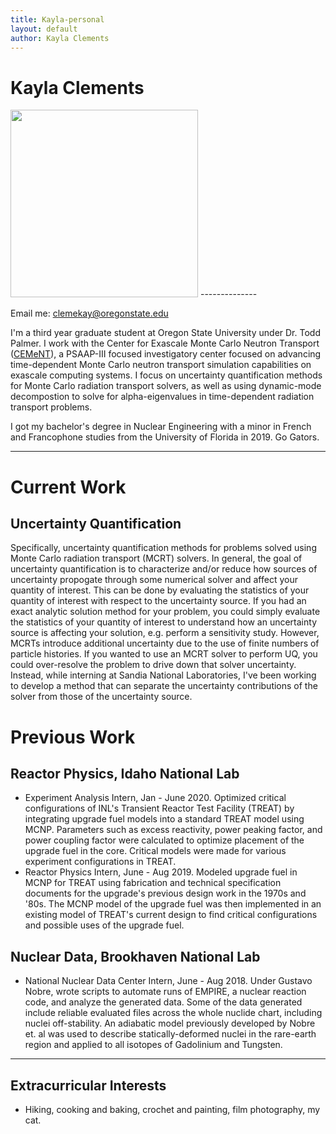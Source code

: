 ```yaml
---
title: Kayla-personal
layout: default
author: Kayla Clements
---
```

# Kayla Clements

<img src="{{ site.url }}users/clemekay/images/me.jpg" height="300">
--------------

Email me: [clemekay@oregonstate.edu](mailto:clemekay@oregonstate.edu)


I'm a third year graduate student at Oregon State University under Dr. Todd Palmer. 
I work with the Center for Exascale Monte Carlo Neutron Transport ([CEMeNT](https://cement-psaap.github.io)), a PSAAP-III focused investigatory center focused on advancing time-dependent Monte Carlo neutron transport simulation capabilities on exascale computing systems. 
I focus on uncertainty quantification methods for Monte Carlo radiation transport solvers, as well as using dynamic-mode decompostion to solve for alpha-eigenvalues in time-dependent radiation transport problems. 

I got my bachelor's degree in Nuclear Engineering with a minor in French and Francophone studies from the University of Florida in 2019. Go Gators.
<!---While at UF, I worked as an undergraduate research assistant under Dr. Sedat Goluoglu in reactor physics, processing the ENDF/B-VIII.0 evaluated cross section libraries using AMPX.--->

***

# Current Work

## Uncertainty Quantification
Specifically, uncertainty quantification methods for problems solved using Monte Carlo radiation transport (MCRT) solvers. 
In general, the goal of uncertainty quantification is to characterize and/or reduce how sources of uncertainty propogate through some numerical solver and affect your quantity of interest.
This can be done by evaluating the statistics of your quantity of interest with respect to the uncertainty source. 
If you had an exact analytic solution method for your problem, you could simply evaluate the statistics of your quantity of interest to understand how an uncertainty source is affecting your solution, e.g. perform a sensitivity study. 
However, MCRTs introduce additional uncertainty due to the use of finite numbers of particle histories. If you wanted to use an MCRT solver to perform UQ, you could over-resolve the problem to drive down that solver uncertainty. 
Instead, while interning at Sandia National Laboratories, I've been working to develop a method that can separate the uncertainty contributions of the solver from those of the uncertainty source. 


# Previous Work
## Reactor Physics, Idaho National Lab
- Experiment Analysis Intern, Jan - June 2020. Optimized critical configurations of INL's Transient Reactor Test Facility (TREAT) by integrating upgrade fuel models into a standard TREAT model using MCNP. Parameters such as excess reactivity, power peaking factor, and power coupling factor were calculated to optimize placement of the upgrade fuel in the core. Critical models were made for various experiment configurations in TREAT.
- Reactor Physics Intern, June - Aug 2019. 
Modeled upgrade fuel in MCNP for TREAT using fabrication and technical specification documents for the upgrade's previous design work in the 1970s and '80s. The MCNP model of the upgrade fuel was then implemented in an existing model of TREAT's current design to find critical configurations and possible uses of the upgrade fuel.  

## Nuclear Data, Brookhaven National Lab
- National Nuclear Data Center Intern, June - Aug 2018.
Under Gustavo Nobre, wrote scripts to automate runs of EMPIRE, a nuclear reaction code, and analyze the generated data. Some of the data generated include reliable evaluated files across the whole nuclide chart, including nuclei off-stability. An adiabatic model previously developed by Nobre et. al was used to describe statically-deformed nuclei in the rare-earth region and applied to all isotopes of Gadolinium and Tungsten.

***

## Extracurricular Interests
* Hiking, cooking and baking, crochet and painting, film photography, my cat. 
